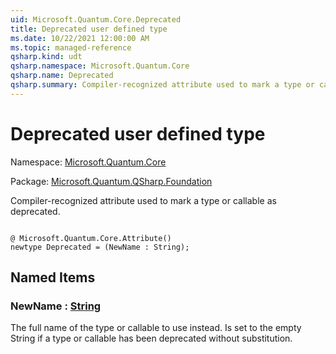 ```yaml
---
uid: Microsoft.Quantum.Core.Deprecated
title: Deprecated user defined type
ms.date: 10/22/2021 12:00:00 AM
ms.topic: managed-reference
qsharp.kind: udt
qsharp.namespace: Microsoft.Quantum.Core
qsharp.name: Deprecated
qsharp.summary: Compiler-recognized attribute used to mark a type or callable as deprecated.
---
```


# Deprecated user defined type

Namespace: [Microsoft.Quantum.Core](xref:Microsoft.Quantum.Core)

Package: [Microsoft.Quantum.QSharp.Foundation](https://nuget.org/packages/Microsoft.Quantum.QSharp.Foundation)


Compiler-recognized attribute used to mark a type or callable as deprecated.

```qsharp

@ Microsoft.Quantum.Core.Attribute()
newtype Deprecated = (NewName : String);
```



## Named Items

### NewName : [String](xref:microsoft.quantum.qsharp.valueliterals#string-literals)

The full name of the type or callable to use instead.Is set to the empty String if a type or callable has been deprecated without substitution.
